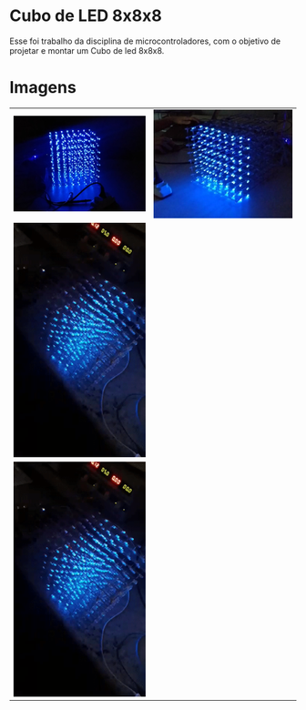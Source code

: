 # Cubo de LED 8x8x8

Esse foi trabalho da disciplina de microcontroladores, com o objetivo de projetar e montar um Cubo de led 8x8x8.

# Imagens 

<table>
    <tr>
        <td><img src="./imgs/fig1.png">
        <td><img src="./imgs/fig2.png">
    <tr>
        <td><img src="./imgs/gif1.gif">
    <tr>
        <td><img src="./imgs/gif2.gif">
</table>